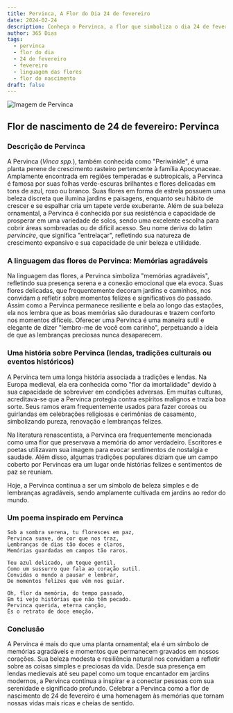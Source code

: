 ```yaml
---
title: Pervinca, A Flor do Dia 24 de fevereiro
date: 2024-02-24
description: Conheça o Pervinca, a flor que simboliza o dia 24 de fevereiro e seu significado 'Memórias agradáveis'. Explore a beleza e o simbolismo desta flor encantadora.
author: 365 Dias
tags:
  - pervinca
  - flor do dia
  - 24 de fevereiro
  - fevereiro
  - linguagem das flores
  - flor do nascimento
draft: false
---
```


![Imagem de Pervinca](https://cdn.pixabay.com/photo/2022/03/31/05/09/flower-7102225_1280.jpg#center)


## Flor de nascimento de 24 de fevereiro: Pervinca

### Descrição de Pervinca

A Pervinca (_Vinca spp._), também conhecida como "Periwinkle", é uma planta perene de crescimento rasteiro pertencente à família Apocynaceae. Amplamente encontrada em regiões temperadas e subtropicais, a Pervinca é famosa por suas folhas verde-escuras brilhantes e flores delicadas em tons de azul, roxo ou branco. Suas flores em forma de estrela possuem uma beleza discreta que ilumina jardins e paisagens, enquanto seu hábito de crescer e se espalhar cria um tapete verde exuberante. Além de sua beleza ornamental, a Pervinca é conhecida por sua resistência e capacidade de prosperar em uma variedade de solos, sendo uma excelente escolha para cobrir áreas sombreadas ou de difícil acesso. Seu nome deriva do latim _pervincire_, que significa "entrelaçar", refletindo sua natureza de crescimento expansivo e sua capacidade de unir beleza e utilidade.

### A linguagem das flores de Pervinca: Memórias agradáveis

Na linguagem das flores, a Pervinca simboliza "memórias agradáveis", refletindo sua presença serena e a conexão emocional que ela evoca. Suas flores delicadas, que frequentemente decoram jardins e caminhos, nos convidam a refletir sobre momentos felizes e significativos do passado. Assim como a Pervinca permanece resiliente e bela ao longo das estações, ela nos lembra que as boas memórias são duradouras e trazem conforto nos momentos difíceis. Oferecer uma Pervinca é uma maneira sutil e elegante de dizer "lembro-me de você com carinho", perpetuando a ideia de que as lembranças preciosas nunca desaparecem.

### Uma história sobre Pervinca (lendas, tradições culturais ou eventos históricos)

A Pervinca tem uma longa história associada a tradições e lendas. Na Europa medieval, ela era conhecida como "flor da imortalidade" devido à sua capacidade de sobreviver em condições adversas. Em muitas culturas, acreditava-se que a Pervinca protegia contra espíritos malignos e trazia boa sorte. Seus ramos eram frequentemente usados para fazer coroas ou guirlandas em celebrações religiosas e cerimônias de casamento, simbolizando pureza, renovação e lembranças felizes.

Na literatura renascentista, a Pervinca era frequentemente mencionada como uma flor que preservava a memória do amor verdadeiro. Escritores e poetas utilizavam sua imagem para evocar sentimentos de nostalgia e saudade. Além disso, algumas tradições populares diziam que um campo coberto por Pervincas era um lugar onde histórias felizes e sentimentos de paz se reuniam.

Hoje, a Pervinca continua a ser um símbolo de beleza simples e de lembranças agradáveis, sendo amplamente cultivada em jardins ao redor do mundo.

### Um poema inspirado em Pervinca

```
Sob a sombra serena, tu floresces em paz,  
Pervinca suave, de cor que nos traz,  
Lembranças de dias tão doces e claros,  
Memórias guardadas em campos tão raros.  

Teu azul delicado, um toque gentil,  
Como um sussurro que fala ao coração sutil.  
Convidas o mundo a pausar e lembrar,  
De momentos felizes que vêm nos guiar.  

Oh, flor da memória, do tempo passado,  
Em ti vejo histórias que não têm pecado.  
Pervinca querida, eterna canção,  
És o retrato de doce emoção.
```

### Conclusão

A Pervinca é mais do que uma planta ornamental; ela é um símbolo de memórias agradáveis e momentos que permanecem gravados em nossos corações. Sua beleza modesta e resiliência natural nos convidam a refletir sobre as coisas simples e preciosas da vida. Desde sua presença em lendas medievais até seu papel como um toque encantador em jardins modernos, a Pervinca continua a inspirar e a conectar pessoas com sua serenidade e significado profundo. Celebrar a Pervinca como a flor de nascimento de 24 de fevereiro é uma homenagem às memórias que tornam nossas vidas mais ricas e cheias de sentido.